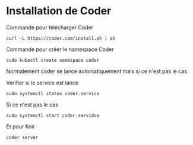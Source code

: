 # Installation de Coder

Commande pour télécharger Coder

`curl -L https://coder.com/install.sh | sh`

Commande pour créer le namespace Coder

`sudo kubectl create namespace coder`

Normalement coder se lance automatiquement mais si ce n'est pas le cas

Vérifier si le service est lancé

`sudo systemctl status coder.service`

Si ce n'est pas le cas

`sudo systemctl start coder.servidce`

Et pour finir

`coder server`

